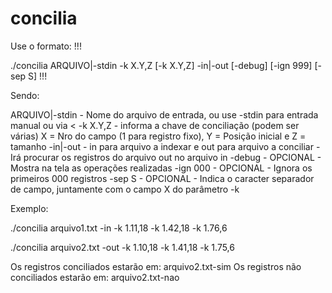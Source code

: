# concilia

Use o formato: !!!

./concilia ARQUIVO|-stdin -k X.Y,Z [-k X.Y,Z] -in|-out [-debug] [-ign 999] [-sep S] !!!

Sendo:

   ARQUIVO|-stdin - Nome do arquivo de entrada, ou use -stdin para entrada manual ou via <
   -k X.Y,Z - informa a chave de conciliação (podem ser várias) X = Nro do campo (1 para registro fixo), Y = Posição inicial e Z =   tamanho
   -in|-out - in para arquivo a indexar e out para arquivo a conciliar - Irá procurar os registros do arquivo out no arquivo in
   -debug - OPCIONAL - Mostra na tela as operações realizadas
   -ign 000 - OPCIONAL - Ignora os primeiros 000 registros
   -sep S - OPCIONAL - Indica o caracter separador de campo, juntamente com o campo X do parâmetro -k

Exemplo:

   ./concilia arquivo1.txt -in  -k 1.11,18 -k 1.42,18 -k 1.76,6

   ./concilia arquivo2.txt -out -k 1.10,18 -k 1.41,18 -k 1.75,6

   Os registros conciliados estarão em:
   arquivo2.txt-sim
   Os registros não conciliados estarão em:
   arquivo2.txt-nao
   
